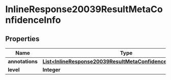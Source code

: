 # InlineResponse20039ResultMetaConfidenceInfo

## Properties
Name | Type | Description | Notes
------------ | ------------- | ------------- | -------------
**annotations** | [**List&lt;InlineResponse20039ResultMetaConfidenceInfoAnnotations&gt;**](InlineResponse20039ResultMetaConfidenceInfoAnnotations.md) |  | 
**level** | **Integer** |  | 
